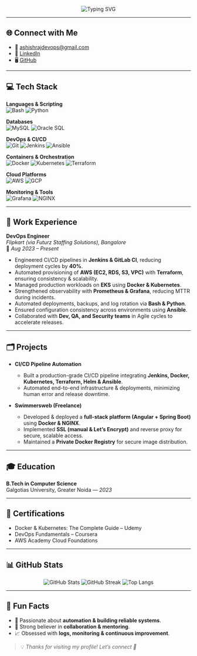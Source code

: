 <!-- Banner -->
<p align="center">
  <img src="https://readme-typing-svg.demolab.com?font=Fira+Code&pause=1000&color=00BFFF&width=435&lines=Hey!+I'm+Ashish+Raj;DevOps+Engineer;Automation+%7C+Cloud+%7C+CI%2FCD" alt="Typing SVG" />
</p>

---

## 🌐 Connect with Me  
- 📧 [ashishrajdevops@gmail.com](mailto:ashishrajdevops@gmail.com)  
- 💼 [LinkedIn](https://linkedin.com/in/ashish-raj)  
- 🖥️ [GitHub](https://github.com/ashishdevops-dev-raj)  

---

## 💻 Tech Stack  

**Languages & Scripting**  
![Bash](https://img.shields.io/badge/Bash-4EAA25?style=for-the-badge&logo=gnu-bash&logoColor=white) 
![Python](https://img.shields.io/badge/Python-3776AB?style=for-the-badge&logo=python&logoColor=white)  

**Databases**  
![MySQL](https://img.shields.io/badge/MySQL-4479A1?style=for-the-badge&logo=mysql&logoColor=white) 
![Oracle SQL](https://img.shields.io/badge/Oracle-F80000?style=for-the-badge&logo=oracle&logoColor=white)  

**DevOps & CI/CD**  
![Git](https://img.shields.io/badge/Git-F05032?style=for-the-badge&logo=git&logoColor=white) 
![Jenkins](https://img.shields.io/badge/Jenkins-D24939?style=for-the-badge&logo=jenkins&logoColor=white) 
![Ansible](https://img.shields.io/badge/Ansible-EE0000?style=for-the-badge&logo=ansible&logoColor=white)  

**Containers & Orchestration**  
![Docker](https://img.shields.io/badge/Docker-2496ED?style=for-the-badge&logo=docker&logoColor=white) 
![Kubernetes](https://img.shields.io/badge/Kubernetes-326CE5?style=for-the-badge&logo=kubernetes&logoColor=white) 
![Terraform](https://img.shields.io/badge/Terraform-623CE4?style=for-the-badge&logo=terraform&logoColor=white)  

**Cloud Platforms**  
![AWS](https://img.shields.io/badge/AWS-FF9900?style=for-the-badge&logo=amazonaws&logoColor=white) 
![GCP](https://img.shields.io/badge/GCP-4285F4?style=for-the-badge&logo=googlecloud&logoColor=white)  

**Monitoring & Tools**  
![Grafana](https://img.shields.io/badge/Grafana-F46800?style=for-the-badge&logo=grafana&logoColor=white) 
![NGINX](https://img.shields.io/badge/NGINX-009639?style=for-the-badge&logo=nginx&logoColor=white)  

---

## 🏢 Work Experience  

**DevOps Engineer**  
*Flipkart (via Futurz Staffing Solutions), Bangalore*  
📆 *Aug 2023 – Present*  

- Engineered CI/CD pipelines in **Jenkins & GitLab CI**, reducing deployment cycles by **40%**.  
- Automated provisioning of **AWS (EC2, RDS, S3, VPC)** with **Terraform**, ensuring consistency & scalability.  
- Managed production workloads on **EKS** using **Docker & Kubernetes**.  
- Strengthened observability with **Prometheus & Grafana**, reducing MTTR during incidents.  
- Automated deployments, backups, and log rotation via **Bash & Python**.  
- Ensured configuration consistency across environments using **Ansible**.  
- Collaborated with **Dev, QA, and Security teams** in Agile cycles to accelerate releases.  

---

## 🗂️ Projects  

- **CI/CD Pipeline Automation**  
  - Built a production-grade CI/CD pipeline integrating **Jenkins, Docker, Kubernetes, Terraform, Helm & Ansible**.  
  - Automated end-to-end infrastructure & deployments, minimizing human error and release downtime.  

- **Swimmersweb (Freelance)**  
  - Developed & deployed a **full-stack platform (Angular + Spring Boot)** using **Docker & NGINX**.  
  - Implemented **SSL (manual & Let’s Encrypt)** and reverse proxy for secure, scalable access.  
  - Maintained a **Private Docker Registry** for secure image distribution.  

---

## 🎓 Education  

**B.Tech in Computer Science**  
Galgotias University, Greater Noida — *2023*  

---

## 📜 Certifications  

- Docker & Kubernetes: The Complete Guide – Udemy  
- DevOps Fundamentals – Coursera  
- AWS Academy Cloud Foundations  

---

## 📊 GitHub Stats  

<p align="center">
  <img src="https://github-readme-stats.vercel.app/api?username=ashishdevops-dev-raj&show_icons=true&theme=radical" alt="GitHub Stats" />  
  <img src="https://github-readme-streak-stats.herokuapp.com?user=ashishdevops-dev-raj&theme=radical" alt="GitHub Streak" />  
  <img src="https://github-readme-stats.vercel.app/api/top-langs/?username=ashishdevops-dev-raj&layout=compact&theme=radical" alt="Top Langs" />  
</p>

---

## 🔔 Fun Facts  

- 🚀 Passionate about **automation & building reliable systems**.  
- 🤝 Strong believer in **collaboration & mentoring**.  
- 📈 Obsessed with **logs, monitoring & continuous improvement**.  

> 💡 *Thanks for visiting my profile! Let’s connect 🚀*  
